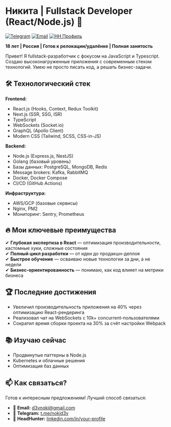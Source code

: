 # Никита | Fullstack Developer (React/Node.js) 🚀

[![Telegram](https://img.shields.io/badge/-Telegram-0088cc?style=flat&logo=telegram&logoColor=white)](https://t.me/nokid3v)
[![Email](https://img.shields.io/badge/-Email-D14836?style=flat&logo=gmail&logoColor=white)](mailto:d3vnoki@gmail.com)
[![HH Профиль](https://img.shields.io/badge/hh.ru-FF0000?style=flat&labelColor=FF0000)](https://perm.hh.ru/resume/512bb5b1ff0e333fea0039ed1f4b5173746b6b)

**18 лет | Россия | Готов к релокации/удалёнке | Полная занятость**

Привет! Я fullstack-разработчик с фокусом на JavaScript и Typescript. Создаю высоконагруженные приложения с современным стеком технологий. Умею не просто писать код, а решать бизнес-задачи.

## 🛠 Технологический стек

**Frontend:**
- React.js (Hooks, Context, Redux Toolkit)
- Next.js (SSR, SSG, ISR)
- TypeScript
- WebSockets (Socket.io)
- GraphQL (Apollo Client)
- Modern CSS (Tailwind, SCSS, CSS-in-JS)

**Backend:**
- Node.js (Express.js, NestJS)
- Golang (базовый уровень)
- Базы данных: PostgreSQL, MongoDB, Redis
- Message brokers: Kafka, RabbitMQ
- Docker, Docker Compose
- CI/CD (GitHub Actions)

**Инфраструктура:**
- AWS/GCP (базовые сервисы)
- Nginx, PM2
- Мониторинг: Sentry, Prometheus

## 🔥 Мои ключевые преимущества

✔ **Глубокая экспертиза в React** — оптимизация производительности, кастомные хуки, сложные состояния  
✔ **Полный цикл разработки** — от идеи до продакшн-деплоя  
✔ **Быстрое обучение** — осваиваю новые технологии за дни, а не недели  
✔ **Бизнес-ориентированность** — понимаю, как код влияет на метрики бизнеса  

## 🏆 Последние достижения

- Увеличил производительность приложения на 40% через оптимизацию React-рендеринга
- Реализовал чат на WebSockets с 10k+ concurrent-пользователями
- Сократил время сборки проекта на 30% за счёт настройки Webpack

## 📚 Изучаю сейчас

- Продвинутые паттерны в Node.js
- Kubernetes и облачные решения
- Оптимизация баз данных

## 📫 Как связаться?

Готов к интересным предложениям! Лучший способ связаться:  
- 📧 **Email:** d3vnoki@gmail.com
- 📱 **Telegram:** [t.me/nokid3v](https://t.me/nokid3v)
- 💼 **HeadHunter:** [linkedin.com/in/your-profile](https://linkedin.com/in/your-profile)
